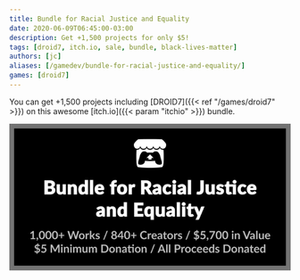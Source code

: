 ```yaml
---
title: Bundle for Racial Justice and Equality
date: 2020-06-09T06:45:00-03:00
description: Get +1,500 projects for only $5!
tags: [droid7, itch.io, sale, bundle, black-lives-matter]
authors: [jc]
aliases: [/gamedev/bundle-for-racial-justice-and-equality/]
games: [droid7]
---
```


You can get +1,500 projects including [DROID7]({{< ref "/games/droid7" >}}) on this awesome [itch.io]({{< param "itchio" >}}) bundle.

[![Bundle](bundle.png)](https://itch.io/b/520/bundle-for-racial-justice-and-equality)
